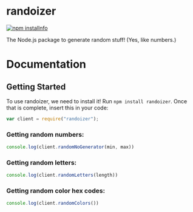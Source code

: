 # randoizer

<a href="https://nodei.co/npm/randoizer/"><img src="https://nodei.co/npm/randoizer.png?downloads=true&stars=true" alt="npm installnfo" /></a>

The Node.js package to generate random stuff! (Yes, like numbers.)

# Documentation

## Getting Started

To use randoizer, we need to install it! Run `npm install randoizer`. Once that is complete, insert this in your code:
```js
var client = require("randoizer");
```

### Getting random numbers:
```js
console.log(client.randomNoGenerator(min, max))
```

### Getting random letters:
```js
console.log(client.randomLetters(length))
```

### Getting random color hex codes:
```js
console.log(client.randomColors())
```
